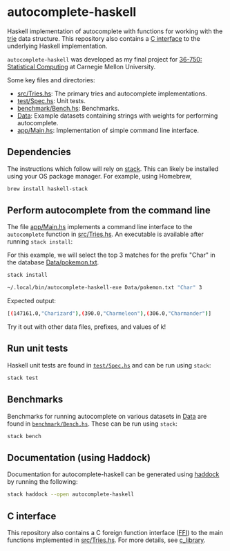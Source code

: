# autocomplete-haskell

Haskell implementation of autocomplete with functions for working with the [trie](https://en.wikipedia.org/wiki/Trie#:~:text=In%20computer%20science%2C%20a%20trie,key%2C%20but%20by%20individual%20characters.) data structure. This repository also contains a [C interface](c_library) to the underlying Haskell implementation.

`autocomplete-haskell` was developed as my final project for [36-750: Statistical Computing](https://36-750.github.io/) at Carnegie Mellon University.

Some key files and directories:
- [src/Tries.hs](src/Tries.hs): The primary tries and autocomplete implementations.
- [test/Spec.hs](test/Spec.hs): Unit tests.
- [benchmark/Bench.hs](benchmark/Bench.hs): Benchmarks.
- [Data](Data): Example datasets containing strings with weights for performing autocomplete.
- [app/Main.hs](app/Main.hs): Implementation of simple command line interface.

## Dependencies

The instructions which follow will rely on [stack](https://docs.haskellstack.org/en/stable/README/). This can likely be installed using your OS package manager. For example, using Homebrew, 

```zsh
brew install haskell-stack
```

## Perform autocomplete from the command line

The file [app/Main.hs](app/Main.hs) implements a command line interface to the `autocomplete` function in [src/Tries.hs](src/Tries.hs). An executable is available after running `stack install`:

For this example, we will select the top 3 matches for the prefix "Char" in the database [Data/pokemon.txt](Data/pokemon.txt).

```zsh
stack install

~/.local/bin/autocomplete-haskell-exe Data/pokemon.txt "Char" 3
```

Expected output:
```zsh
[(147161.0,"Charizard"),(390.0,"Charmeleon"),(306.0,"Charmander")]
```

Try it out with other data files, prefixes, and values of k!

## Run unit tests

Haskell unit tests are found in [`test/Spec.hs`](test/Spec.hs) and can be run using `stack`:

```zsh 
stack test
```

## Benchmarks

Benchmarks for running autocomplete on various datasets in [Data](Data) are found in [`benchmark/Bench.hs`](benchmark/Bench.hs). These can be run using `stack`:

```zsh 
stack bench
```

## Documentation (using Haddock)

Documentation for autocomplete-haskell can be generated using [haddock](https://www.haskell.org/haddock/) by running the following:

```zsh
stack haddock --open autocomplete-haskell
```

## C interface

This repository also contains a C foreign function interface ([FFI](https://wiki.haskell.org/Foreign_Function_Interface)) to the main functions implemented in [src/Tries.hs](src/Tries.hs). For more details, see [c_library](c_library).
